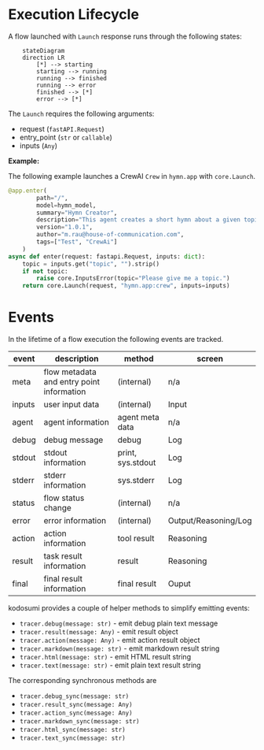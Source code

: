 # Execution Lifecycle

A flow launched with `Launch` response runs through the following states:

```mermaid
    stateDiagram 
    direction LR
        [*] --> starting
        starting --> running
        running --> finished
        running --> error
        finished --> [*]
        error --> [*]
```

The `Launch` requires the following arguments:

* request (`fastAPI.Request`)
* entry_point (`str` or `callable`)
* inputs (`Any`)

**Example:**

The following example launches a CrewAI `Crew` in `hymn.app` with `core.Launch`.

```python
@app.enter(
        path="/", 
        model=hymn_model,
        summary="Hymn Creator",
        description="This agent creates a short hymn about a given topic of your choice using openai and crewai.",
        version="1.0.1",
        author="m.rau@house-of-communication.com",
        tags=["Test", "CrewAi"]
    )
async def enter(request: fastapi.Request, inputs: dict):
    topic = inputs.get("topic", "").strip()
    if not topic:
        raise core.InputsError(topic="Please give me a topic.")
    return core.Launch(request, "hymn.app:crew", inputs=inputs)
```

# Events

In the lifetime of a flow execution the following events are tracked.

| event  | description                               | method            | screen               |
| ------ | ----------------------------------------- | ----------------- | -------------------- |
| meta   | flow metadata and entry point information | (internal)        | n/a                  |
| inputs | user input data                           | (internal)        | Input                |
| agent  | agent information                         | agent meta data   | n/a                  |
| debug  | debug message                             | debug             | Log                  |
| stdout | stdout information                        | print, sys.stdout | Log                  |
| stderr | stderr information                        | sys.stderr        | Log                  |
| status | flow status change                        | (internal)        | n/a                  |
| error  | error information                         | (internal)        | Output/Reasoning/Log |
| action | action information                        | tool result       | Reasoning            |
| result | task result information                   | result            | Reasoning            |
| final  | final result information                  | final result      | Ouput                |

kodosumi provides a couple of helper methods to simplify emitting events:

* `tracer.debug(message: str)` - emit debug plain text message
* `tracer.result(message: Any)` - emit result object
* `tracer.action(message: Any)` - emit action result object
* `tracer.markdown(message: str)` - emit markdown result string
* `tracer.html(message: str)` - emit HTML result string
* `tracer.text(message: str)` - emit plain text result string

The corresponding synchronous methods are

* `tracer.debug_sync(message: str)`
* `tracer.result_sync(message: Any)`
* `tracer.action_sync(message: Any)`
* `tracer.markdown_sync(message: str)`
* `tracer.html_sync(message: str)`
* `tracer.text_sync(message: str)`
